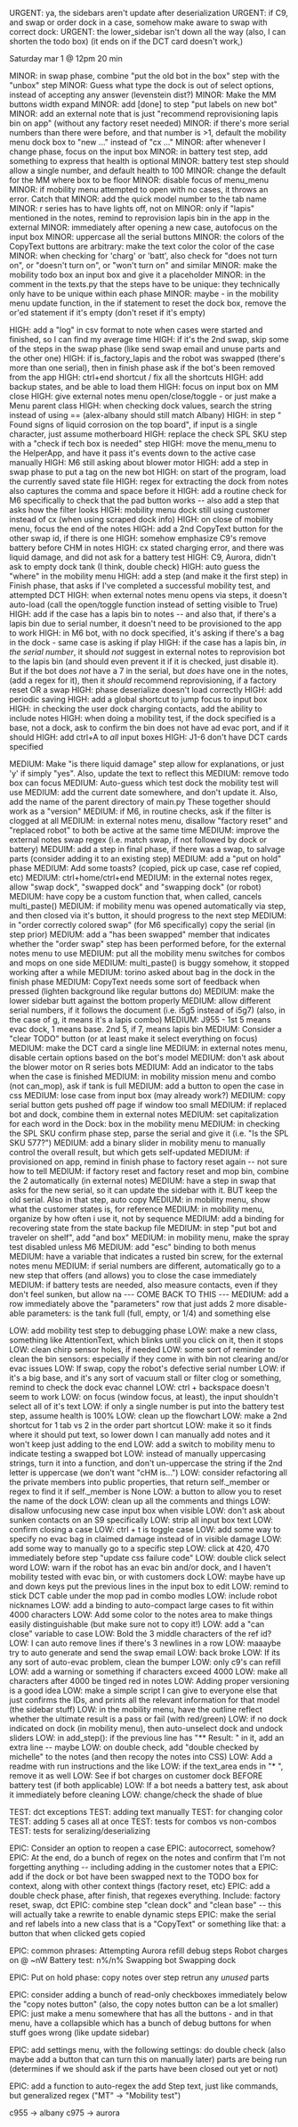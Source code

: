 URGENT: ya, the sidebars aren't update after deserialization
URGENT: if C9, and swap or order dock in a case, somehow make aware to swap with correct dock:
URGENT: the lower_sidebar isn't down all the way (also, I can shorten the todo box) (it ends on if the DCT card doesn't work,)

Saturday mar 1 @ 12pm 20 min

MINOR: in swap phase, combine "put the old bot in the box" step with the "unbox" step
MINOR: Guess what type the dock is out of select options, instead of accepting any answer (levenstein dist?)
MINOR: Make the MM buttons width expand
MINOR: add [done] to step "put labels on new bot"
MINOR: add an external note that is just "recommend reprovisioning lapis bin on app" (without any factory reset needed)
MINOR: if there's more serial numbers than there were before, and that number is >1, default the mobility menu dock box to "new ..." instead of "cx ..."
MINOR: after whenever I change phase, focus on the input box
MINOR: in battery test step, add something to express that health is optional
MINOR: battery test step should allow a single number, and default health to 100
MINOR: change the default for the MM where box to be floor
MINOR: disable focus of menu_menu
MINOR: if mobility menu attempted to open with no cases, it throws an error. Catch that
MINOR: add the quick model number to the tab name
MINOR: r series has to have lights off, not on
MINOR: only if "lapis" mentioned in the notes, remind to reprovision lapis bin in the app in the external
MINOR: immediately after opening a new case, autofocus on the input box
MINOR: uppercase all the serial buttons
MINOR: the colors of the CopyText buttons are arbitrary: make the text color the color of the case
MINOR: when checking for 'charg' or 'batt', also check for "does not turn on", or "doesn't turn on", or "won't turn on" and similar
MINOR: make the mobility todo box an input box and give it a placeholder
MINOR: in the comment in the texts.py that the steps have to be unique: they technically only have to be unique within each phase
MINOR: maybe - in the mobility menu update function, in the if statement to reset the dock box, remove the or'ed statement if it's empty (don't reset if it's empty)


HIGH: add a "log" in csv format to note when cases were started and finished, so I can find my average time
HIGH: if it's the 2nd swap, skip some of the steps in the swap phase (like send swap email and unuse parts and the other one)
HIGH: if is_factory_lapis and the robot was swapped (there's more than one serial), then in finish phase ask if the bot's been removed from the app
HIGH: ctrl+end shortcut / fix all the shortcuts
HIGH: add backup states, and be able to load them
HIGH: focus on input box on MM close
HIGH: give external notes menu open/close/toggle - or just make a Menu parent class
HIGH: when checking dock values, search the string instead of using == (alex-albany should still match Albany)
HIGH: in step " Found signs of liquid corrosion on the top board", if input is a single character, just assume motherboard
HIGH: replace the check SPL SKU step with a "check if tech box is needed" step
HIGH: move the menu_menu to the HelperApp, and have it pass it's events down to the active case manually
HIGH: M6 still asking about blower motor
HIGH: add a step in swap phase to put a tag on the new bot
HIGH: on start of the program, load the currently saved state file
HIGH: regex for extracting the dock from notes also captures the comma and space before it
HIGH: add a routine check for M6 specifically to check that the pad button works -- also add a step that asks how the filter looks
HIGH: mobility menu dock still using customer instead of cx (when using scraped dock info)
HIGH: on close of mobility menu, focus the end of the notes
HIGH: add a 2nd CopyText button for the other swap id, if there is one
HIGH: somehow emphasize C9's remove battery before CHM in notes
HIGH: cx stated charging error, and there was liquid damage, and did not ask for a battery test
HIGH: C9, Aurora, didn't ask to empty dock tank (I think, double check)
HIGH: auto guess the "where" in the mobility menu
HIGH: add a step (and make it the first step) in Finish phase, that asks if I've completed a successful mobility test, and attempted DCT
HIGH: when external notes menu opens via steps, it doesn't auto-load (call the open/toggle function instead of setting visible to True)
HIGH: add if the case has a lapis bin to notes -- and also that, if there's a lapis bin due to serial number, it doesn't need to be provisioned to the app to work
HIGH: in M6 bot, with no dock specified, it's asking if there's a bag in the dock - same case is asking if play
HIGH: if the case has a lapis bin, *in the serial number*, it should *not* suggest in external notes to reprovision bot to the lapis bin (and should even prevent it if it is checked, just disable it). But if the bot does *not* have a 7 in the serial, but *does* have one in the notes, (add a regex for it), then it *should* recommend reprovisioning, if a factory reset OR a swap
HIGH: phase deserialize doesn't load correctly
HIGH: add periodic saving
HIGH: add a global shortcut to jump focus to input box
HIGH: in checking the user dock charging contacts, add the ability to include notes
HIGH: when doing a mobility test, if the dock specified is a base, not a dock, ask to confirm the bin does not have ad evac port, and if it should
HIGH: add ctrl+A to *all* input boxes
HIGH: J1-6 don't have DCT cards specified

MEDIUM: Make "is there liquid damage" step allow for explanations, or just 'y' if simply "yes". Also, update the text to reflect this
MEDIUM: remove todo box can focus
MEDIUM: Auto-guess which test dock the mobility test will use
MEDIUM: add the current date somewhere, and don't update it. Also, add the name of the parent directory of main.py These together should work as a "version"
MEDIUM: if M6, in routine checks, ask if the filter is clogged at all
MEDIUM: in external notes menu, disallow "factory reset" and "replaced robot" to both be active at the same time
MEDIUM: improve the external notes swap regex (i.e. match swap, if not followed by dock or battery)
MEDUIM: add a step in final phase, if there was a swap, to salvage parts (consider adding it to an existing step)
MEDIUM: add a "put on hold" phase
MEDIUM: Add some toasts? (copied, pick up case, case ref copied, etc)
MEDIUM: ctrl+home/ctrl+end
MEDIUM: in the external notes regex, allow "swap dock", "swapped dock" and "swapping dock" (or robot)
MEDIUM: have copy be a custom function that, when called, cancels multi_paste()
MEDIUM: if mobility menu was opened automatically via step, and then closed via it's button, it should progress to the next step
MEDIUM: in "order correctly colored swap" (for M6 specifically) copy the serial (in step prior)
MEDIUM: add a "has been swapped" member that indicates whether the "order swap" step has been performed before, for the external notes menu to use
MEDIUM: put all the mobility menu switches for combos and mops on one side
MEDIUM: multi_paste() is buggy somehow, it stopped working after a while
MEDIUM: torino asked about bag in the dock in the finish phase
MEDIUM: CopyText needs some sort of feedback when pressed (lighten background like regular buttons do)
MEDIUM: make the lower sidebar butt against the bottom properly
MEDIUM: allow different serial numbers, if it follows the document (i.e. i5g5 instead of i5g7) (also, in the case of g, it means it's a lapis combo)
MEDIUM: J955 - 1st 5 means evac dock, 1 means base. 2nd 5, if 7, means lapis bin
MEDIUM: Consider a "clear TODO" button (or at least make it select everything on focus)
MEDIUM:  make the DCT card a single line
MEDIUM: in external notes menu, disable certain options based on the bot's model
MEDIUM: don't ask about the blower motor on R series bots
MEDIUM: Add an indicator to the tabs when the case is finished
MEDIUM: in mobility mission menu and combo (not can_mop), ask if tank is full
MEDIUM: add a button to open the case in css
MEDIUM: lose case from input box (may already work?)
MEDIUM: copy serial button gets pushed off page if window too small
MEDIUM: if replaced bot and dock, combine them in external notes
MEDIUM: set capitalization for each word in the Dock: box in the mobility menu
MEDIUM: in checking the SPL SKU confirm phase step, parse the serial and give it (i.e. "Is the SPL SKU 577?")
MEDIUM: add a binary slider in mobility menu to manually control the overall result, but which gets self-updated
MEDIUM: if provisioned on app, remind in finish phase to factory reset again -- not sure how to tell
MEDIUM: if factory reset and factory reset and mop bin, combine the 2 automatically (in external notes)
MEDIUM: have a step in swap that asks for the new serial, so it can update the sidebar with it. BUT keep the old serial. Also in that step, auto copy
MEDIUM: in mobility menu, show what the customer states is, for reference
MEDIUM: in mobility menu, organize by how often i use it, not by sequence
MEDIUM: add a binding for recovering state from the state backup file
MEDIUM: in step "put bot and traveler on shelf", add "and box"
MEDIUM: in mobility menu, make the spray test disabled unless M6
MEDIUM: add "esc" binding to both menus
MEDIUM: have a variable that indicates a rusted bin screw, for the external notes menu
MEDIUM: if serial numbers are different, automatically go to a new step that offers (and allows) you to close the case immediately
MEDIUM: if battery tests are needed, also measure contacts, even if they don't feel sunken, but allow na
--- COME BACK TO THIS --- MEDIUM: add a row immediately above the "parameters" row that just adds 2 more disable-able parameters: is the tank full (full, empty, or 1/4) and something else

LOW: add mobility test step to debugging phase
LOW: make a new class, something like AttentionText, which blinks until you click on it, then it stops
LOW: clean chirp sensor holes, if needed
LOW: some sort of reminder to clean the bin sensors: especially if they come in with bin not clearing and/or evac issues
LOW: If swap, copy the robot's defective serial number
LOW: if it's a big base, and it's any sort of vacuum stall or filter clog or something, remind to check the dock evac channel
LOW: ctrl + backspace doesn't seem to work
LOW: on focus (window focus, at least), the input shouldn't select all of it's text
LOW: if only a single number is put into the battery test step, assume health is 100%
LOW: clean up the flowchart
LOW: make a 2nd shortcut for 1 tab vs 2 in the order part shortcut
LOW: make it so it finds where it should put text, so lower down I can manually add notes and it won't keep just adding to the end
LOW: add a switch to mobility menu to indicate testing a swapped bot
LOW: instead of manually uppercasing strings, turn it into a function, and don't un-uppercase the string if the 2nd letter is uppercase (we don't want "cHM is...")
LOW: consider refactoring all the private members into public properties, that return self._member or regex to find it if self._member is None
LOW: a button to allow you to reset the name of the dock
LOW: clean up all the comments and things
LOW: disallow unfocusing new case input box when visible
LOW: don't ask about sunken contacts on an S9 specifically
LOW: strip all input box text
LOW: confirm closing a case
LOW: ctrl + t is toggle case
LOW: add some way to specify no evac bag in claimed damage instead of in visible damage
LOW: add some way to manually go to a specific step
LOW: click at 420, 470 immediately before step "update css failure code"
LOW: double click select word
LOW: warn if the robot has an evac bin and/or dock, and I haven't mobility tested with evac bin, or with customers dock
LOW: maybe have up and down keys put the previous lines in the input box to edit
LOW: remind to stick DCT cable under the mop pad in combo modles
LOW: include robot nicknames
LOW: add a binding to auto-compact large cases to fit within 4000 characters
LOW: Add some color to the notes area to make things easily distinguishable (but make sure not to copy it!)
LOW: add a "can close" variable to case
LOW: Bold the 3 middle characters of the ref id?
LOW: I can auto remove lines if there's 3 newlines in a row
LOW: maaaybe try to auto generate and send the swap email
LOW: back broke
LOW: If its any sort of auto-evac problem, clean the bumper
LOW: only c9's can refill
LOW: add a warning or something if characters exceed 4000
LOW: make all characters after 4000 be tinged red in notes
LOW: Adding proper versioning is a good idea
LOW: make a simple script I can give to everyone else that just confirms the IDs, and prints all the relevant information for that model (the sidebar stuff)
LOW: in the mobility menu, have the outline reflect whether the ultimate result is a pass or fail (with red/green)
LOW: if no dock indicated on dock (in mobility menu), then auto-unselect dock and undock sliders
LOW: in add_step(): if the previous line has "** Result: " in it, add an extra line -- maybe
LOW: on double check, add "double checked by michelle" to the notes (and then recopy the notes into CSS)
LOW: Add a readme with run instructions and the like
LOW: if the text_area ends in "* ", remove it as well
LOW: See if bot charges on customer dock BEFORE battery test (if both applicable)
LOW: If a bot needs a battery test, ask about it immediately before cleaning
LOW: change/check the shade of blue

TEST: dct exceptions
TEST: adding text manually
TEST: for changing color
TEST: adding 5 cases all at once
TEST: tests for combos vs non-combos
TEST: tests for seralizing/deserializing

EPIC: Consider an option to reopen a case
EPIC: autocorrect, somehow?
EPIC: At the end, do a bunch of regex on the notes and confirm that I'm not forgetting anything -- including adding in the customer notes that a
EPIC: add if the dock or bot have been swapped next to the TODO box for context, along with other context things (factory reset, etc)
EPIC: add a double check phase, after finish, that regexes everything. Include: factory reset, swap, dct
EPIC: combine step "clean dock" and "clean base" -- this will actually take a rewrite to enable dynamic steps
EPIC: make the serial and ref labels into a new class that is a "CopyText" or something like that: a button that when clicked gets copied

EPIC: common phrases:
Attempting Aurora refill debug steps
Robot charges on <dock> @ ~nW
Battery test: n%/n%
Swapping bot
Swapping dock

EPIC: Put on hold phase:
copy notes over step
retrun any *unused* parts

EPIC: consider adding a bunch of read-only checkboxes immediately below the "copy notes button" (also, the copy notes button can be a lot smaller)
EPIC: just make a menu somewhere that has all the buttons - and in that menu, have a collapsible which has a bunch of debug buttons for when stuff goes wrong (like update sidebar)

EPIC: add settings menu, with the following settings:
do double check (also maybe add a button that can turn this on manually later)
parts are being run (determines if we should ask if the parts have been closed out yet or not)

EPIC: add a function to auto-regex the add Step text, just like commands, but generalized regex ("MT" -> "Mobility test")

c955 -> albany
c975 -> aurora
